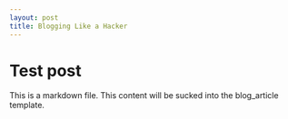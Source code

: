 ```yaml
---
layout: post
title: Blogging Like a Hacker
---
```

# Test post

This is a markdown file.
This content will be sucked into the blog_article template.
